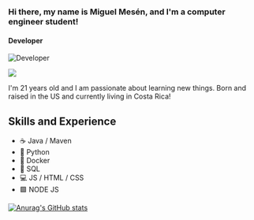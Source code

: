 ### Hi there, my name is Miguel Mesén, and I'm a computer engineer student!
#### Developer
![Developer](https://justresults.co.nz/wp-content/uploads/2015/10/web-developer-banner.png)

![](https://komarev.com/ghpvc/?username=miguemesen)

I'm 21 years old and I am passionate about learning new things.
Born and raised in the US and currently living in Costa Rica! 

## Skills and Experience
* ☕️ Java / Maven
* 🐍  Python
* 🐳 Docker
* 🐬 SQL
* 💻  JS / HTML / CSS 
* 🟩  NODE JS


[![Anurag's GitHub stats](https://github-readme-stats.vercel.app/api?username=miguemesen)](https://github.com/anuraghazra/github-readme-stats)
